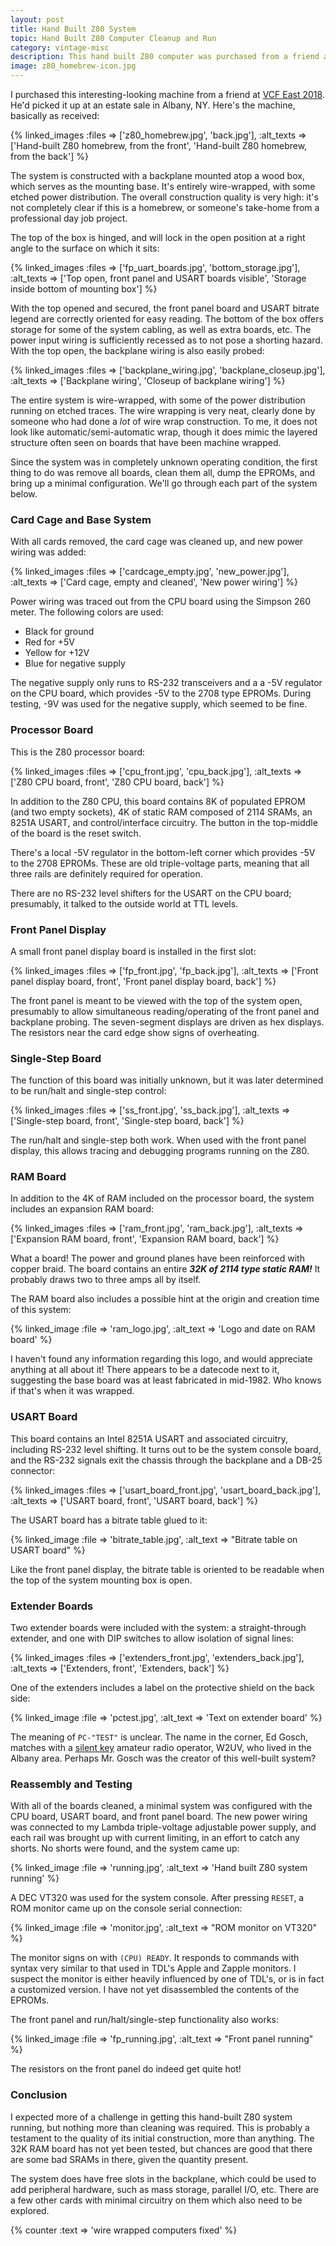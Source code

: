 ```yaml
---
layout: post
title: Hand Built Z80 System
topic: Hand Built Z80 Computer Cleanup and Run
category: vintage-misc
description: This hand built Z80 computer was purchased from a friend at VCF East 2018. He'd found it at an estate sale in Albany, NY. It is an interesting and very well-built system.
image: z80_homebrew-icon.jpg
---
```


I purchased this interesting-looking machine from a friend at [VCF East 2018](https://vcfed.org/events/archives-show-summaries/vcf-east-archives/vcf-east-2018/). He'd picked it up at an estate sale in Albany, NY. Here's the machine, basically as received:

{% linked_images :files => ['z80_homebrew.jpg', 'back.jpg'], :alt_texts => ['Hand-built Z80 homebrew, from the front', 'Hand-built Z80 homebrew, from the back'] %}

The system is constructed with a backplane mounted atop a wood box, which serves as the mounting base. It's entirely wire-wrapped, with some etched power distribution. The overall construction quality is very high: it's not completely clear if this is a homebrew, or someone's take-home from a professional day job project.

The top of the box is hinged, and will lock in the open position at a right angle to the surface on which it sits:

{% linked_images :files => ['fp_uart_boards.jpg', 'bottom_storage.jpg'], :alt_texts => ['Top open, front panel and USART boards visible', 'Storage inside bottom of mounting box'] %}

With the top opened and secured, the front panel board and USART bitrate legend are correctly oriented for easy reading. The bottom of the box offers storage for some of the system cabling, as well as extra boards, etc. The power input wiring is sufficiently recessed as to not pose a shorting hazard. With the top open, the backplane wiring is also easily probed:

{% linked_images :files => ['backplane_wiring.jpg', 'backplane_closeup.jpg'], :alt_texts => ['Backplane wiring', 'Closeup of backplane wiring'] %}

The entire system is wire-wrapped, with some of the power distribution running on etched traces. The wire wrapping is very neat, clearly done by someone who had done a *lot* of wire wrap construction. To me, it does not look like automatic/semi-automatic wrap, though it does mimic the layered structure often seen on boards that have been machine wrapped.

Since the system was in completely unknown operating condition, the first thing to do was remove all boards, clean them all, dump the EPROMs, and bring up a minimal configuration. We'll go through each part of the system below.

### Card Cage and Base System

With all cards removed, the card cage was cleaned up, and new power wiring was added:

{% linked_images :files => ['cardcage_empty.jpg', 'new_power.jpg'], :alt_texts => ['Card cage, empty and cleaned', 'New power wiring'] %}

Power wiring was traced out from the CPU board using the Simpson 260 meter. The following colors are used:

* Black for ground
* Red for +5V
* Yellow for +12V
* Blue for negative supply

The negative supply only runs to RS-232 transceivers and a a -5V regulator on the CPU board, which provides -5V to the 2708 type EPROMs. During testing, -9V was used for the negative supply, which seemed to be fine.

### Processor Board

This is the Z80 processor board:

{% linked_images :files => ['cpu_front.jpg', 'cpu_back.jpg'], :alt_texts => ['Z80 CPU board, front', 'Z80 CPU board, back'] %}

In addition to the Z80 CPU, this board contains 8K of populated EPROM (and two empty sockets), 4K of static RAM composed of 2114 SRAMs, an 8251A USART, and control/interface circuitry. The button in the top-middle of the board is the reset switch.

There's a local -5V regulator in the bottom-left corner which provides -5V to the 2708 EPROMs. These are old triple-voltage parts, meaning that all three rails are definitely required for operation.

There are no RS-232 level shifters for the USART on the CPU board; presumably, it talked to the outside world at TTL levels.

### Front Panel Display

A small front panel display board is installed in the first slot:

{% linked_images :files => ['fp_front.jpg', 'fp_back.jpg'], :alt_texts => ['Front panel display board, front', 'Front panel display board, back'] %}

The front panel is meant to be viewed with the top of the system open, presumably to allow simultaneous reading/operating of the front panel and backplane probing. The seven-segment displays are driven as hex displays. The resistors near the card edge show signs of overheating.

### Single-Step Board

The function of this board was initially unknown, but it was later determined to be run/halt and single-step control:

{% linked_images :files => ['ss_front.jpg', 'ss_back.jpg'], :alt_texts => ['Single-step board, front', 'Single-step board, back'] %}

The run/halt and single-step both work. When used with the front panel display, this allows tracing and debugging programs running on the Z80.

### RAM Board

In addition to the 4K of RAM included on the processor board, the system includes an expansion RAM board:

{% linked_images :files => ['ram_front.jpg', 'ram_back.jpg'], :alt_texts => ['Expansion RAM board, front', 'Expansion RAM board, back'] %}

What a board! The power and ground planes have been reinforced with copper braid. The board contains an entire ***32K of 2114 type static RAM!*** It probably draws two to three amps all by itself.

The RAM board also includes a possible hint at the origin and creation time of this system:

{% linked_image :file => 'ram_logo.jpg', :alt_text => 'Logo and date on RAM board' %}

I haven't found any information regarding this logo, and would appreciate anything at all about it! There appears to be a datecode next to it, suggesting the base board was at least fabricated in mid-1982. Who knows if that's when it was wrapped.

### USART Board

This board contains an Intel 8251A USART and associated circuitry, including RS-232 level shifting. It turns out to be the system console board, and the RS-232 signals exit the chassis through the backplane and a DB-25 connector:

{% linked_images :files => ['usart_board_front.jpg', 'usart_board_back.jpg'], :alt_texts => ['USART board, front', 'USART board, back'] %}

The USART board has a bitrate table glued to it:

{% linked_image :file => 'bitrate_table.jpg', :alt_text => "Bitrate table on USART board" %}

Like the front panel display, the bitrate table is oriented to be readable when the top of the system mounting box is open.

### Extender Boards

Two extender boards were included with the system: a straight-through extender, and one with DIP switches to allow isolation of signal lines:

{% linked_images :files => ['extenders_front.jpg', 'extenders_back.jpg'], :alt_texts => ['Extenders, front', 'Extenders, back'] %}

One of the extenders includes a label on the protective shield on the back side:

{% linked_image :file => 'pctest.jpg', :alt_text => 'Text on extender board' %}

The meaning of `PC-"TEST"` is unclear. The name in the corner, Ed Gosch, matches with a [silent key](https://forums.qrz.com/index.php?threads/edward-j-gosch-w2uv-sk-june-6-2016-age-60.526599/) amateur radio operator, W2UV, who lived in the Albany area. Perhaps Mr. Gosch was the creator of this well-built system?

### Reassembly and Testing

With all of the boards cleaned, a minimal system was configured with the CPU board, USART board, and front panel board. The new power wiring was connected to my Lambda triple-voltage adjustable power supply, and each rail was brought up with current limiting, in an effort to catch any shorts. No shorts were found, and the system came up:

{% linked_image :file => 'running.jpg', :alt_text => 'Hand built Z80 system running' %}

A DEC VT320 was used for the system console. After pressing `RESET`, a ROM monitor came up on the console serial connection:

{% linked_image :file => 'monitor.jpg', :alt_text => "ROM monitor on VT320" %}

The monitor signs on with `(CPU) READY`. It responds to commands with syntax very similar to that used in TDL's Apple and Zapple monitors. I suspect the monitor is either heavily influenced by one of TDL's, or is in fact a customized version. I have not yet disassembled the contents of the EPROMs.

The front panel and run/halt/single-step functionality also works:

{% linked_image :file => 'fp_running.jpg', :alt_text => "Front panel running" %}

The resistors on the front panel do indeed get quite hot!

### Conclusion

I expected more of a challenge in getting this hand-built Z80 system running, but nothing more than cleaning was required. This is probably a testament to the quality of its initial construction, more than anything. The 32K RAM board has not yet been tested, but chances are good that there are some bad SRAMs in there, given the quantity present.

The system does have free slots in the backplane, which could be used to add peripheral hardware, such as mass storage, parallel I/O, etc. There are a few other cards with minimal circuitry on them which also need to be explored.

{% counter :text => 'wire wrapped computers fixed' %}
